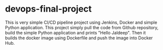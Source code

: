 # devops-final-project
This is very simple CI/CD pipeline project using Jenkins, Docker and simple Python application. 
This project simply pull the code from Github repository, build the simple Python application and prints "Hello Jaldeep".
Then it builds the docker image using Dockerfile and push the image into Docker Hub.

